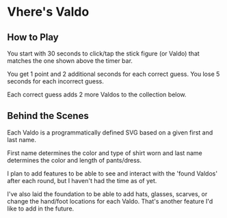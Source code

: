 # Vhere's Valdo

## How to Play

You start with 30 seconds to click/tap the stick figure (or Valdo) that matches the one shown above the timer bar.

You get 1 point and 2 additional seconds for each correct guess. You lose 5 seconds for each incorrect guess.

Each correct guess adds 2 more Valdos to the collection below.

## Behind the Scenes

Each Valdo is a programmatically defined SVG based on a given first and last name.

First name determines the color and type of shirt worn and last name determines the color and length of pants/dress.

I plan to add features to be able to see and interact with the 'found Valdos' after each round, but I haven't had the time as of yet.

I've also laid the foundation to be able to add hats, glasses, scarves, or change the hand/foot locations for each Valdo. That's another feature I'd like to add in the future.
